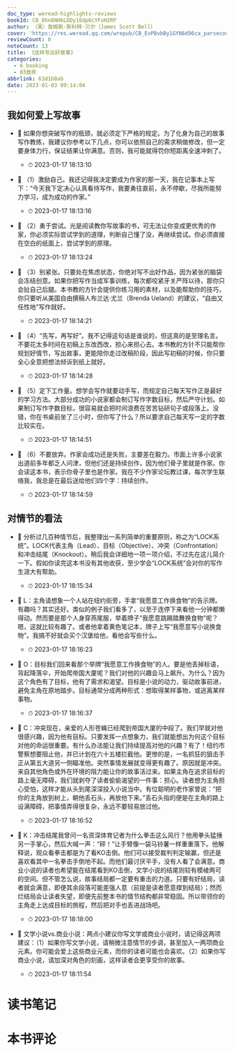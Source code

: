 ```yaml
---
doc_type: weread-highlights-reviews
bookId: CB_8hn6NH6LDDy16dp6cYFoH2RP
author: （美）詹姆斯·斯科特·贝尔（James Scott Bell）
cover: 'https://res.weread.qq.com/wrepub/CB_EvPBvbBy1GYN6d96ca_parsecover'
reviewCount: 0
noteCount: 13
title: 《这样写出好故事》
categories:
  - 6_booking
  - 03放弃
abbrlink: 63d1b8ab
date: 2023-01-03 09:14:04
---
```



## 我如何爱上写故事


- 📌 如果你想突破写作的瓶颈，就必须定下严格的规定。为了化身为自己的故事写作教练，我建议你参考以下几点，你可以依照自己的需求稍做修改，但一定要身体力行，保证结果让你满意。否则，我可能就得罚你短距离全速冲刺了。 
    - ⏱ 2023-01-17 18:13:10 

- 📌 （1）激励自己。我还记得我决定要成为作家的那一天，我在记事本上写下：“今天我下定决心认真看待写作，我要勇往直前，永不停歇，尽我所能努力学习，成为成功的作家。” 
    - ⏱ 2023-01-17 18:13:16 

- 📌 （2）勇于尝试。光是阅读教你写故事的书，可无法让你变成更优秀的作家，你必须实际尝试学到的道理，判断自己懂了没，再继续尝试。你必须直接在空白的纸面上，尝试学到的原理。 
    - ⏱ 2023-01-17 18:13:24 

- 📌 （3）别紧张。只要处在焦虑状态，你绝对写不出好作品，因为紧张的脑袋会冻结创意。如果你把写作当成军事训练，每次都咬紧牙关严阵以待，那你只会扯自己后腿。本书教的方针会提供你练习用的素材，以及能帮助你的技巧，你只要听从美国自由撰稿人布兰达·尤兰（Brenda Ueland）的建议，“自由又任性地”写作就好。 
    - ⏱ 2023-01-17 18:14:21 

- 📌 （4）“先写，再写好”。我不记得这句话是谁说的，但这真的是至理名言。不要花太多时间在初稿上东改西改，担心来担心去。本书教的方针不只能帮你规划好情节，写出故事，更能陪你走过改稿阶段，因此写初稿的时候，你只要全心全意把想法倾诉到纸上就好。 
    - ⏱ 2023-01-17 18:14:28 

- 📌 （5）定下工作量。想学会写作就要动手写，而规定自己每天写作正是最好的学习方法。大部分成功的小说家都会制订写作字数目标，然后严守计划。如果制订写作字数目标，很容易就会把时间浪费在苦苦钻研句子或段落上。没错，你在书桌前坐了三小时，但你写了什么？所以要求自己每天写一定的字数比较实在。 
    - ⏱ 2023-01-17 18:14:51 

- 📌 （6）不要放弃。作家会成功还是失败，主要差在毅力。市面上许多小说家出道前多年都乏人问津，但他们还是持续创作，因为他们骨子里就是作家。你会读这本书，表示你骨子里也是作家。我在不少作家论坛教过课，每次学生联络我，我总是在最后送给他们四个字：持续创作。 
    - ⏱ 2023-01-17 18:14:59 
## 对情节的看法


- 📌 分析过几百种情节后，我整理出一系列简单的重要原则，称之为“LOCK系统”。LOCK代表主角（Lead）、目标（Objective）、冲突（Confrontation）和冲击结尾（Knockout）。稍后我会详细地一项一项介绍，不过先在这儿简介一下。假如你读完这本书没有其他收获，至少学会“LOCK系统”会对你的写作生涯大有帮助。 
    - ⏱ 2023-01-17 18:15:34 

- 📌 L：主角请想象一个人站在纽约街旁，手拿“我愿意工作换食物”的告示牌。有趣吗？其实还好。类似的例子我们看多了，以至于连停下来看他一分钟都懒得动。然而要是那个人身穿燕尾服，举着牌子“我愿意跳踢踏舞换食物”呢？嗯，这就比较有趣了。或者他拿着黄色笔记本，牌子上写“我愿意写小说换食物”。我搞不好就会买个汉堡给他，看他会写些什么。 
    - ⏱ 2023-01-17 18:16:23 

- 📌 O：目标我们回来看那个举牌“我愿意工作换食物”的人。要是他丢掉标语，背起降落伞，开始爬帝国大厦呢？我们对他的兴趣会马上飙升。为什么？因为这个角色有了目标，他有了需求和渴望。目标是小说的动力，驱动故事前进，避免主角在原地踏步。目标通常分成两种形式：想取得某样事物，或逃离某样事物。 
    - ⏱ 2023-01-17 18:16:37 

- 📌 C：冲突现在，亲爱的人形苍蝇已经爬到帝国大厦的中段了。我们早就对他很感兴趣，因为他有目标。只要发挥一点想象力，我们就能想出为何这个目标对他的命运很重要。有什么办法能让我们持续提高对他的兴趣？有了！纽约市警察想要阻止他，并已计划在六十五楼拦截他。更惨的是，一名抓狂的狙击手正从第五大道另一侧瞄准他。突然事情发展就变得更有趣了。原因就是冲突。来自其他角色或外在环境的阻力能让你的故事活过来。如果主角在追求目标的路上毫无障碍，我们就剥夺了读者偷偷渴望的一件事：担心。读者想为主角担心受怕，这样才能从头到尾深深投入小说当中。有位聪明的老作家曾说：“把你的主角放到树上，朝他丢石头，再放他下来。”丢石头指的便是在主角的路上设满障碍，把事情弄得很复杂，永远不要轻易放过他。 
    - ⏱ 2023-01-17 18:16:52 

- 📌 K：冲击结尾我曾问一名资深体育记者为什么拳击这么风行？他用拳头猛捶另一手掌心，然后大喊一声：“砰！”让手臂像一袋马铃薯一样重重落下。他解释说，观众看拳击都是为了看KO击倒。他们可以接受裁判判定输赢，但还是喜欢看其中一名拳击手倒地不起。而他们最讨厌平手，没有人看了会满意。商业小说的读者也希望能在结尾看到KO击倒，文学小说的结尾则较有模棱两可的空间。但不管怎么说，故事结局都一定要有重击的力道。只要有好结局，读者就会满意，即便其余段落可能差强人意（前提是读者愿意撑到结局）；然而烂结局会让读者失望，即便先前整本书的情节结构都非常稳固。所以带领你的主角走上达成目标的旅程，然后把对手也丢进战场吧。 
    - ⏱ 2023-01-17 18:18:00 

- 📌 文学小说vs.商业小说：两点小建议你写文学或商业小说时，请记得这两项建议：（1）如果你写文学小说，请稍微注意情节的步调，甚至加入一两项商业元素。你可能会爱上这些商业元素，而你的读者可能也会喜欢。（2）如果你写商业小说，请加深对角色的刻画，这样读者会更享受你的故事。 
    - ⏱ 2023-01-17 18:11:54 

# 读书笔记


# 本书评论
